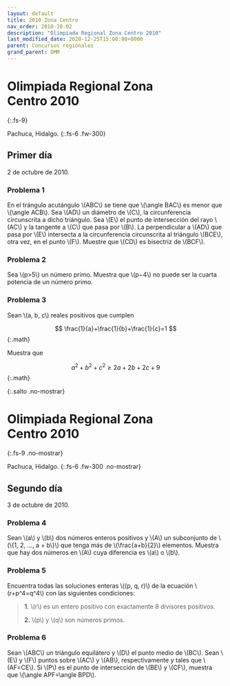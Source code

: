 ```yaml
---
layout: default
title: 2010 Zona Centro
nav_order: 2010-10-02
description: "Olimpiada Regional Zona Centro 2010"
last_modified_date: 2020-12-25T15:00:00+0000
parent: Concursos regionales
grand_parent: OMM
---
```


<link rel="stylesheet" href="{{ '/assets/css/just-the-docs-degVerde.css' | absolute_url }}">
<script>
    jtd.setTheme('degVerde');
</script>

# Olimpiada Regional Zona Centro&nbsp;<span class="deg-sitio deg-sitio-texto">2010</span>
{:.fs-9}

Pachuca, Hidalgo.
{:.fs-6 .fw-300}

## <span class="deg-sitio deg-sitio-texto">Primer día</span>
2 de octubre de 2010.

### Problema&nbsp;<span class="deg-sitio deg-sitio-texto">1</span>

En el trángulo acutángulo \\(ABC\\) se tiene que \\(\angle BAC\\) es menor que \\(\angle ACB\\). Sea \\(AD\\) un diámetro de \\(C\\), la circunferencia circunscrita a dicho triángulo. Sea \\(E\\) el punto de intersección del rayo \\(AC\\) y la tangente a \\(C\\) que pasa por \\(B\\). La perpendicular a \\(AD\\) que pasa por \\(E\\) intersecta a la circunferencia circunscrita al triángulo \\(BCE\\), otra vez, en el punto \\(F\\).
Muestre que \\(CD\\) es bisectriz de \\(BCF\\).

### Problema&nbsp;<span class="deg-sitio deg-sitio-texto">2</span>

Sea \\(p>5\\) un número primo. Muestra que \\(p−4\\) no puede ser la cuarta potencia de un número primo.

### Problema&nbsp;<span class="deg-sitio deg-sitio-texto">3</span>

Sean \\(a, b, c\\) reales positivos que cumplen

$$
\frac{1}{a}+\frac{1}{b}+\frac{1}{c}=1
$$
{:.math}

Muestra que

$$
a^2+b^2+c^2\ge 2a+2b+2c+9
$$
{:.math}


<div></div>
{:.salto .no-mostrar}

# Olimpiada Regional Zona Centro&nbsp;<span class="deg-sitio deg-sitio-texto">2010</span>
{:.fs-9 .no-mostrar}

Pachuca, Hidalgo.
{:.fs-6 .fw-300 .no-mostrar}

## <span class="deg-sitio deg-sitio-texto">Segundo día</span>
3 de octubre de 2010.

### Problema&nbsp;<span class="deg-sitio deg-sitio-texto">4</span>

Sean \\(a\\) y \\(b\\) dos números enteros positivos y \\(A\\) un subconjunto de \\(\\{1, 2, ..., a + b\\}\\) que tenga más de \\(\frac{a+b}{2}\\) elementos. Muestra que hay dos números en \\(A\\) cuya diferencia es \\(a\\) o \\(b\\).

### Problema&nbsp;<span class="deg-sitio deg-sitio-texto">5</span>

Encuentra todas las soluciones enteras \\((p, q, r)\\) de la ecuación \\(r+p^4=q^4\\) con las siguientes condiciones:
>**1.** \\(r\\) es un entero positivo con exactamente 8 divisores positivos.
>
>**2.** \\(p\\) y \\(q\\) son números primos.

### Problema&nbsp;<span class="deg-sitio deg-sitio-texto">6</span>

Sean \\(ABC\\) un triángulo equilátero y \\(D\\) el punto medio de \\(BC\\). Sean \\(E\\) y \\(F\\) puntos sobre \\(AC\\) y \\(AB\\), respectivamente y tales que \\(AF=CE\\). Si \\(P\\) es el punto de intersección de \\(BE\\) y \\(CF\\), muestra que \\(\angle APF=\angle BPD\\).
